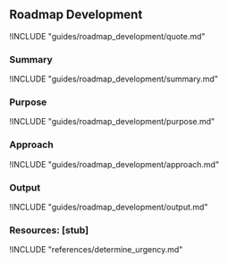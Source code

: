 ## Roadmap Development

!INCLUDE "guides/roadmap_development/quote.md"

### Summary

!INCLUDE "guides/roadmap_development/summary.md"

### Purpose

!INCLUDE "guides/roadmap_development/purpose.md"

### Approach

!INCLUDE "guides/roadmap_development/approach.md"

### Output

!INCLUDE "guides/roadmap_development/output.md"

### Resources: [stub]

!INCLUDE "references/determine_urgency.md"
